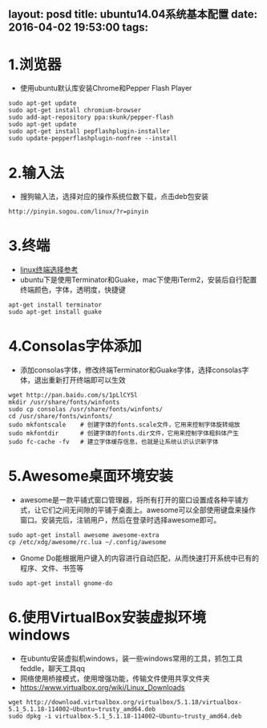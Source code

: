 layout: posd
title: ubuntu14.04系统基本配置
date: 2016-04-02 19:53:00
tags:
---

# 1.浏览器
* 使用ubuntu默认库安装Chrome和Pepper Flash Player
```
sudo apt-get update
sudo apt-get install chromium-browser
sudo add-apt-repository ppa:skunk/pepper-flash
sudo apt-get update
sudo apt-get install pepflashplugin-installer
sudo update-pepperflashplugin-nonfree --install

```
# 2.输入法
* 搜狗输入法，选择对应的操作系统位数下载，点击deb包安装
```
http://pinyin.sogou.com/linux/?r=pinyin

```
# 3.终端
* [linux终端选择参考](http://blog.jobbole.com/59165/)
* ubuntu下是使用Terminator和Guake，mac下使用iTerm2，安装后自行配置终端颜色，字体，透明度，快捷键
```
apt-get install terminator
sudo apt-get install guake
```

# 4.Consolas字体添加
* 添加consolas字体，修改终端Terminator和Guake字体，选择consolas字体，退出重新打开终端即可以生效
```
wget http://pan.baidu.com/s/1pLlCY5l
mkdir /usr/share/fonts/winfonts
sudo cp consolas /usr/share/fonts/winfonts/
cd /usr/share/fonts/winfonts/
sudo mkfontscale    # 创建字体的fonts.scale文件，它用来控制字体旋转缩放
sudo mkfontdir      # 创建字体的fonts.dir文件，它用来控制字体粗斜体产生
sudo fc-cache -fv   # 建立字体缓存信息，也就是让系统认识认识新字体
```
# 5.Awesome桌面环境安装
* awesome是一款平铺式窗口管理器，将所有打开的窗口设置成各种平铺方式，让它们之间无间隙的平铺于桌面上。awesome可以全部使用键盘来操作窗口。安装完后，注销用户，然后在登录时选择awesome即可。
```
sudo apt-get install awesome awesome-extra
cp /etc/xdg/awesome/rc.lua ~/.config/awesome
```
* Gnome Do能根据用户键入的内容进行自动匹配，从而快速打开系统中已有的程序、文件、书签等
```
sudo apt-get install gnome-do
```

# 6.使用VirtualBox安装虚拟环境windows
* 在ubuntu安装虚拟机windows，装一些windows常用的工具，抓包工具feddle，聊天工具qq
* 网络使用桥接模式，使用增强功能，传输文件使用共享文件夹
* https://www.virtualbox.org/wiki/Linux_Downloads
```
wget http://download.virtualbox.org/virtualbox/5.1.18/virtualbox-5.1_5.1.18-114002~Ubuntu~trusty_amd64.deb
sudo dpkg -i virtualbox-5.1_5.1.18-114002~Ubuntu~trusty_amd64.deb
```

